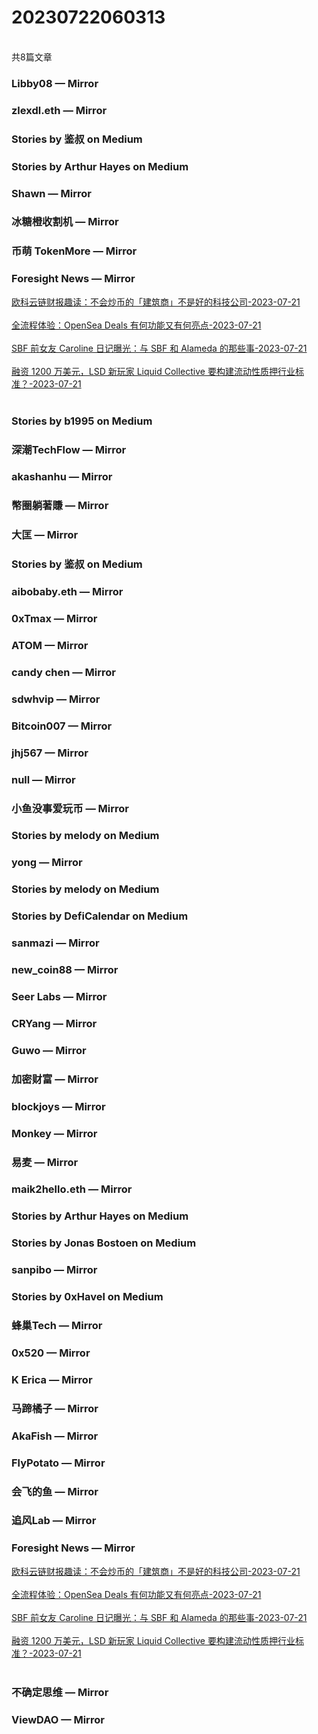 <h1>20230722060313</h1><br/>共8篇文章




###  Libby08 — Mirror







###  zlexdl.eth — Mirror







###  Stories by 鉴叔 on Medium









###  Stories by Arthur Hayes on Medium







###  Shawn — Mirror









###  冰糖橙收割机 — Mirror









###  币萌 TokenMore — Mirror













###  Foresight News — Mirror

<a target=_blank rel=nofollow href="https://mirror.xyz/foresightnews.eth/WREWNLHbmhzK1ohOX-lmJkrczDhPqcelSmiD23JM8Ng" >欧科云链财报趣读：不会炒币的「建筑商」不是好的科技公司-2023-07-21</a><br/><br/><a target=_blank rel=nofollow href="https://mirror.xyz/foresightnews.eth/YTBhLsARoFwuKDTVKDH6He_evRbRFKzWQ7LBsyE_JbY" >全流程体验：OpenSea Deals 有何功能又有何亮点-2023-07-21</a><br/><br/><a target=_blank rel=nofollow href="https://mirror.xyz/foresightnews.eth/BFqW89Hsq813tmh47uUZeJ7i_1et8GYO561RyyCbm9Y" >SBF 前女友 Caroline 日记曝光：与 SBF 和 Alameda 的那些事-2023-07-21</a><br/><br/><a target=_blank rel=nofollow href="https://mirror.xyz/foresightnews.eth/TcmaPz9D1CYzJEL2CIOqIsUa80wR_D1hGOSN9rd081g" >融资 1200 万美元，LSD 新玩家 Liquid Collective 要构建流动性质押行业标准？-2023-07-21</a><br/><br/>







###  Stories by b1995 on Medium







###  深潮TechFlow — Mirror











###  akashanhu — Mirror













###  幣圈躺著賺 — Mirror















###  大匡 — Mirror







###  Stories by 鉴叔 on Medium











###  aibobaby.eth — Mirror













###  0xTmax — Mirror













###  ATOM — Mirror















###  candy chen — Mirror











###  sdwhvip — Mirror



















###  Bitcoin007 — Mirror













###  jhj567 — Mirror



















###  null — Mirror









###  小鱼没事爱玩币 — Mirror







###  Stories by melody on Medium















###  yong — Mirror













###  Stories by melody on Medium







###  Stories by DefiCalendar on Medium







###  sanmazi — Mirror









###  new_coin88 — Mirror















###  Seer Labs — Mirror















###  CRYang — Mirror













###  Guwo — Mirror









###  加密财富 — Mirror















###  blockjoys — Mirror

















###  Monkey — Mirror











###  易麦 — Mirror

















###  maik2hello.eth — Mirror













###  Stories by Arthur Hayes on Medium









###  Stories by Jonas Bostoen on Medium









###  sanpibo — Mirror







###  Stories by 0xHavel on Medium









###  蜂巢Tech — Mirror













###  0x520 — Mirror









###  K Erica — Mirror









###  马蹄橘子 — Mirror













###  AkaFish — Mirror









###  FlyPotato — Mirror















###  会飞的鱼 — Mirror









###  追风Lab — Mirror













###  Foresight News — Mirror

<a target=_blank rel=nofollow href="https://mirror.xyz/foresightnews.eth/WREWNLHbmhzK1ohOX-lmJkrczDhPqcelSmiD23JM8Ng" >欧科云链财报趣读：不会炒币的「建筑商」不是好的科技公司-2023-07-21</a><br/><br/><a target=_blank rel=nofollow href="https://mirror.xyz/foresightnews.eth/YTBhLsARoFwuKDTVKDH6He_evRbRFKzWQ7LBsyE_JbY" >全流程体验：OpenSea Deals 有何功能又有何亮点-2023-07-21</a><br/><br/><a target=_blank rel=nofollow href="https://mirror.xyz/foresightnews.eth/BFqW89Hsq813tmh47uUZeJ7i_1et8GYO561RyyCbm9Y" >SBF 前女友 Caroline 日记曝光：与 SBF 和 Alameda 的那些事-2023-07-21</a><br/><br/><a target=_blank rel=nofollow href="https://mirror.xyz/foresightnews.eth/TcmaPz9D1CYzJEL2CIOqIsUa80wR_D1hGOSN9rd081g" >融资 1200 万美元，LSD 新玩家 Liquid Collective 要构建流动性质押行业标准？-2023-07-21</a><br/><br/>







###  不确定思维 — Mirror









###  ViewDAO — Mirror







